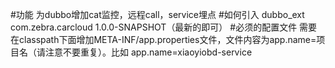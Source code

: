 #功能
为dubbo增加cat监控，远程call，service埋点
#如何引入
<dependency>
    <artifactId>dubbo_ext</artifactId>
    <groupId>com.zebra.carcloud</groupId>
    <version>1.0.0-SNAPSHOT（最新的即可）</version>
</dependency>
#必须的配置文件
需要在classpath下面增加META-INF/app.properties文件，文件内容为app.name=项目名（请注意不要重复）。比如 app.name=xiaoyiobd-service